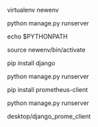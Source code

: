 virtualenv newenv

python manage.py runserver

echo $PYTHONPATH

source newenv/bin/activate

pip install django

python manage.py runserver

pip install prometheus-client

python manage.py runserver


desktop/django_prome_client
